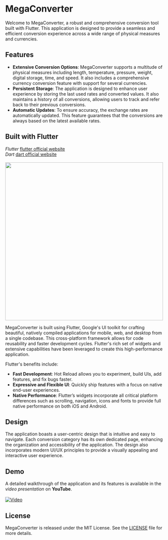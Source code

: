 # MegaConverter 

Welcome to MegaConverter, a robust and comprehensive conversion tool built with Flutter. This application is designed to provide a seamless and efficient conversion experience across a wide range of physical measures and currencies.

## Features

- **Extensive Conversion Options**: MegaConverter supports a multitude of physical measures including length, temperature, pressure, weight, digital storage, time, and speed. It also includes a comprehensive currency conversion feature with support for several currencies.
- **Persistent Storage**: The application is designed to enhance user experience by storing the last used rates and converted values. It also maintains a history of all conversions, allowing users to track and refer back to their previous conversions.
- **Automatic Updates**: To ensure accuracy, the exchange rates are automatically updated. This feature guarantees that the conversions are always based on the latest available rates.

## Built with Flutter
_Flutter_ [flutter official website](https://flutter.dev/)<br />
_Dart_ [dart official website](https://dart.dev/)<br />
<br />
<img src="https://i.ibb.co/zS6rpqb/Layer-1.png" width="500"/>

MegaConverter is built using Flutter, Google's UI toolkit for crafting beautiful, natively compiled applications for mobile, web, and desktop from a single codebase. This cross-platform framework allows for code reusability and faster development cycles. Flutter's rich set of widgets and extensive capabilities have been leveraged to create this high-performance application.

Flutter's benefits include:

- **Fast Development**: Hot Reload allows you to experiment, build UIs, add features, and fix bugs faster.
- **Expressive and Flexible UI**: Quickly ship features with a focus on native end-user experiences.
- **Native Performance**: Flutter’s widgets incorporate all critical platform differences such as scrolling, navigation, icons and fonts to provide full native performance on both iOS and Android.

## Design

The application boasts a user-centric design that is intuitive and easy to navigate. Each conversion category has its own dedicated page, enhancing the organization and accessibility of the application. The design also incorporates modern UI/UX principles to provide a visually appealing and interactive user experience.

## Demo

A detailed walkthrough of the application and its features is available in the _video presentation_ on **YouTube**.<br /><br />
[![Video](https://img.youtube.com/vi/kkj-4G_1BhQ/0.jpg)](https://youtu.be/kkj-4G_1BhQ)

## License

MegaConverter is released under the MIT License. See the [LICENSE](LICENSE) file for more details.

